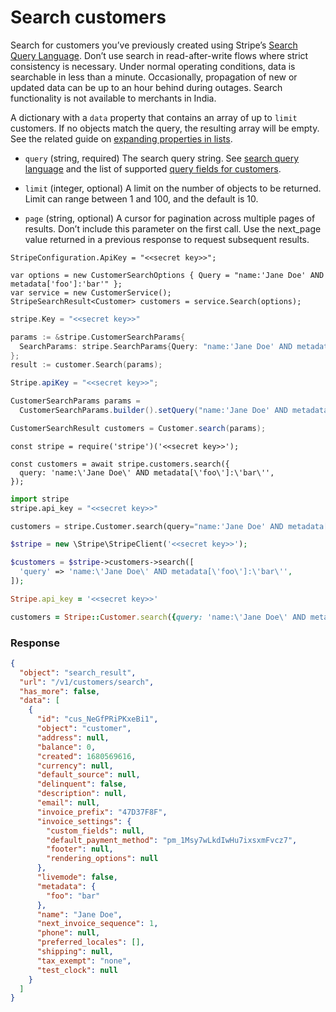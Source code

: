 # Search customers

Search for customers you’ve previously created using Stripe’s [Search Query Language](https://docs.stripe.com/docs/search.md#search-query-language).
Don’t use search in read-after-write flows where strict consistency is necessary. Under normal operating
conditions, data is searchable in less than a minute. Occasionally, propagation of new or updated data can be up
to an hour behind during outages. Search functionality is not available to merchants in India.

A dictionary with a `data` property that contains an array of up to `limit` customers. If no objects match the
query, the resulting array will be empty. See the related guide on [expanding properties in lists](https://docs.stripe.com/docs/expand.md#lists).

- `query` (string, required)
  The search query string. See [search query language](https://docs.stripe.com/docs/search.md#search-query-language) and the list of supported [query fields for customers](https://docs.stripe.com/docs/search.md#query-fields-for-customers).

- `limit` (integer, optional)
  A limit on the number of objects to be returned. Limit can range between 1 and 100, and the default is 10.

- `page` (string, optional)
  A cursor for pagination across multiple pages of results. Don’t include this parameter on the first call. Use the next_page value returned in a previous response to request subsequent results.

```dotnet
StripeConfiguration.ApiKey = "<<secret key>>";

var options = new CustomerSearchOptions { Query = "name:'Jane Doe' AND metadata['foo']:'bar'" };
var service = new CustomerService();
StripeSearchResult<Customer> customers = service.Search(options);
```

```go
stripe.Key = "<<secret key>>"

params := &stripe.CustomerSearchParams{
  SearchParams: stripe.SearchParams{Query: "name:'Jane Doe' AND metadata['foo']:'bar'"},
};
result := customer.Search(params);
```

```java
Stripe.apiKey = "<<secret key>>";

CustomerSearchParams params =
  CustomerSearchParams.builder().setQuery("name:'Jane Doe' AND metadata['foo']:'bar'").build();

CustomerSearchResult customers = Customer.search(params);
```

```node
const stripe = require('stripe')('<<secret key>>');

const customers = await stripe.customers.search({
  query: 'name:\'Jane Doe\' AND metadata[\'foo\']:\'bar\'',
});
```

```python
import stripe
stripe.api_key = "<<secret key>>"

customers = stripe.Customer.search(query="name:'Jane Doe' AND metadata['foo']:'bar'")
```

```php
$stripe = new \Stripe\StripeClient('<<secret key>>');

$customers = $stripe->customers->search([
  'query' => 'name:\'Jane Doe\' AND metadata[\'foo\']:\'bar\'',
]);
```

```ruby
Stripe.api_key = '<<secret key>>'

customers = Stripe::Customer.search({query: 'name:\'Jane Doe\' AND metadata[\'foo\']:\'bar\''})
```

### Response

```json
{
  "object": "search_result",
  "url": "/v1/customers/search",
  "has_more": false,
  "data": [
    {
      "id": "cus_NeGfPRiPKxeBi1",
      "object": "customer",
      "address": null,
      "balance": 0,
      "created": 1680569616,
      "currency": null,
      "default_source": null,
      "delinquent": false,
      "description": null,
      "email": null,
      "invoice_prefix": "47D37F8F",
      "invoice_settings": {
        "custom_fields": null,
        "default_payment_method": "pm_1Msy7wLkdIwHu7ixsxmFvcz7",
        "footer": null,
        "rendering_options": null
      },
      "livemode": false,
      "metadata": {
        "foo": "bar"
      },
      "name": "Jane Doe",
      "next_invoice_sequence": 1,
      "phone": null,
      "preferred_locales": [],
      "shipping": null,
      "tax_exempt": "none",
      "test_clock": null
    }
  ]
}
```